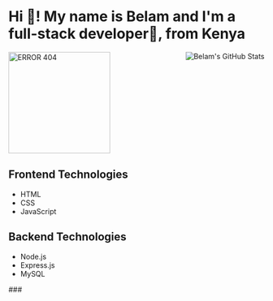 <h1 align="left">Hi 👋! My name is Belam and I'm a full-stack developer🚀, from Kenya</h1>
<div><img width=200 src="https://i.pinimg.com/originals/59/0e/10/590e1099ee777de3f55e5c941d940921.gif" alt="ERROR 404" />
   <img align="right" alt="Belam's GitHub Stats" src="https://github-readme-stats.vercel.app/api?username=belam123&show_icons=true&hide_border=true" />

</div>

<div>
  <h2>Frontend Technologies</h2>
  <ul>
    <li>HTML</li>
    <li>CSS</li>
    <li>JavaScript</li>
    <!-- Add more frontend technologies as needed -->
  </ul>
</div>

<div>
  <h2>Backend Technologies</h2>
  <ul>
    <li>Node.js</li>
    <li>Express.js</li>
    <li>MySQL</li>
    <!-- Add more backend technologies as needed -->
  </ul>
</div>
###
